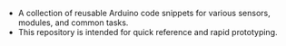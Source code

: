 - A collection of reusable Arduino code snippets for various sensors, modules, and common tasks. 
- This repository is intended for quick reference and rapid prototyping.
